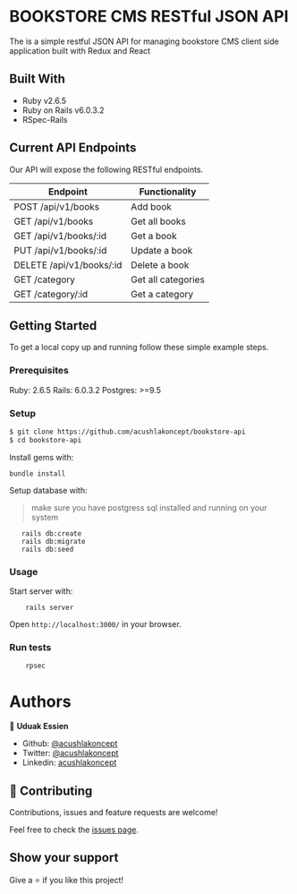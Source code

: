 # BOOKSTORE CMS RESTful JSON API

The is a simple restful JSON API for managing bookstore CMS client side application built with Redux and React

## Built With

- Ruby v2.6.5
- Ruby on Rails v6.0.3.2
- RSpec-Rails

## Current API Endpoints

Our API will expose the following RESTful endpoints.

| Endpoint                  | Functionality                |
|---------------------------|------------------------------|
| POST /api/v1/books        | Add book                     |
| GET /api/v1/books         | Get all books                |
| GET /api/v1/books/:id     | Get a book                   |
| PUT /api/v1/books/:id     | Update a book                |
| DELETE /api/v1/books/:id  | Delete a book                |
| GET /category             | Get all categories           |
| GET /category/:id         | Get a category               |

## Getting Started

To get a local copy up and running follow these simple example steps.

### Prerequisites

Ruby: 2.6.5
Rails: 6.0.3.2
Postgres: >=9.5

### Setup

~~~bash
$ git clone https://github.com/acushlakoncept/bookstore-api
$ cd bookstore-api
~~~

Install gems with:

```
bundle install
```

Setup database with:

> make sure you have postgress sql installed and running on your system

```
   rails db:create
   rails db:migrate
   rails db:seed
```

### Usage

Start server with:

```
    rails server
```

Open `http://localhost:3000/` in your browser.

### Run tests

```
    rpsec 
```

# Authors

👤 **Uduak Essien**

- Github: [@acushlakoncept](https://github.com/acushlakoncept/)
- Twitter: [@acushlakoncept](https://twitter.com/acushlakoncept)
- Linkedin: [acushlakoncept](https://www.linkedin.com/in/acushlakoncept/)


## 🤝 Contributing

Contributions, issues and feature requests are welcome!

Feel free to check the [issues page](issues/).

## Show your support

Give a ⭐️ if you like this project!
